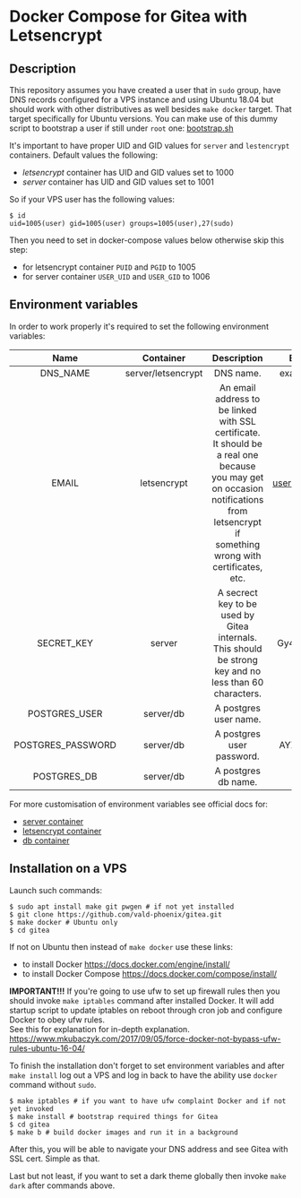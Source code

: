 # Docker Compose for Gitea with Letsencrypt

## Description

This repository assumes you have created a user that in `sudo` group, have 
DNS records configured for a VPS instance and using 
Ubuntu 18.04 but should work with other distributives as well besides
`make docker` target. That target specifically for Ubuntu versions. You can
make use of this dummy script to bootstrap a user if still under `root` one:
[bootstrap.sh](https://gist.github.com/vald-phoenix/6db4bf3252be5dbd033b5f9346c52a29)

It's important to have proper UID and GID values for `server` and `lestencrypt`
containers. Default values the following:

- *letsencrypt* container has UID and GID values set to 1000
- *server* container has UID and GID values set to 1001

So if your VPS user has the following values:

```console
$ id
uid=1005(user) gid=1005(user) groups=1005(user),27(sudo)
```

Then you need to set in docker-compose values below otherwise skip this step:

- for letsencrypt container `PUID` and `PGID` to 1005
- for server container `USER_UID` and `USER_GID` to 1006

## Environment variables

In order to work properly it's required to set the following environment variables:

|       Name        |     Container      |                         Description                          |    Example     |
| :---------------: | :----------------: | :----------------------------------------------------------: | :------------: |
|     DNS_NAME      | server/letsencrypt |                          DNS name.                           |  example.com   |
|       EMAIL       |    letsencrypt     | An email address to be linked with SSL certificate. It should be a real one because you may get on occasion notifications from letsencrypt if something wrong with certificates, etc. | user@email.com |
|    SECRET_KEY     |       server       | A secrect key to be used by Gitea internals. This should be strong key and no less than 60 characters. | Gy4b1lJYT2...  |
|   POSTGRES_USER   |     server/db      |                    A postgres user name.                     |     dummy      |
| POSTGRES_PASSWORD |     server/db      |                  A postgres user password.                   |   AYZQ2lmD9b   |
|    POSTGRES_DB    |     server/db      |                     A postgres db name.                      |      mydb      |

For more customisation of environment variables see official docs for:

- [server container](https://docs.gitea.io/en-us/install-with-docker/#environments-variables)
- [letsencrypt container](https://github.com/linuxserver/docker-letsencrypt/blob/master/README.md#parameters)
- [db container](https://github.com/docker-library/docs/blob/master/postgres/README.md#environment-variables)

## Installation on a VPS

Launch such commands:

```console
$ sudo apt install make git pwgen # if not yet installed
$ git clone https://github.com/vald-phoenix/gitea.git
$ make docker # Ubuntu only
$ cd gitea
```

If not on Ubuntu then instead of `make docker` use these links:
- to install Docker https://docs.docker.com/engine/install/
- to install Docker Compose https://docs.docker.com/compose/install/

**IMPORTANT!!!** If you're going to use ufw to set up firewall rules then you
should invoke `make iptables` command after installed Docker. It will add
startup script to update iptables on reboot through cron job and configure
Docker to obey ufw rules.  
See this for explanation for in-depth explanation.
https://www.mkubaczyk.com/2017/09/05/force-docker-not-bypass-ufw-rules-ubuntu-16-04/

To finish the installation don't forget to set environment variables
and after `make install` log out a VPS and log in back to have the ability
use `docker` command without `sudo`.

```console
$ make iptables # if you want to have ufw complaint Docker and if not yet invoked
$ make install # bootstrap required things for Gitea
$ cd gitea
$ make b # build docker images and run it in a background
```

After this, you will be able to navigate your DNS address and see
Gitea with SSL cert. Simple as that.

Last but not least, if you want to set a dark theme globally then invoke
`make dark` after commands above.
